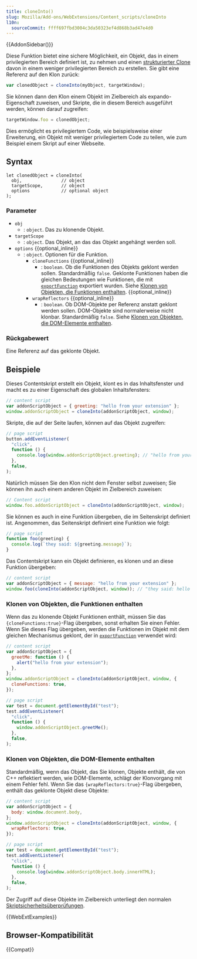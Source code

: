 ```yaml
---
title: cloneInto()
slug: Mozilla/Add-ons/WebExtensions/Content_scripts/cloneInto
l10n:
  sourceCommit: ffff697fbd3004c3da50323ef4d868b3ad47e4d0
---
```


{{AddonSidebar()}}

Diese Funktion bietet eine sichere Möglichkeit, ein Objekt, das in einem privilegierten Bereich definiert ist, zu nehmen und einen [strukturierter Clone](/de/docs/Web/API/Web_Workers_API/Structured_clone_algorithm) davon in einem weniger privilegierten Bereich zu erstellen. Sie gibt eine Referenz auf den Klon zurück:

```js
var clonedObject = cloneInto(myObject, targetWindow);
```

Sie können dann den Klon einem Objekt im Zielbereich als expando-Eigenschaft zuweisen, und Skripte, die in diesem Bereich ausgeführt werden, können darauf zugreifen:

```js
targetWindow.foo = clonedObject;
```

Dies ermöglicht es privilegiertem Code, wie beispielsweise einer Erweiterung, ein Objekt mit weniger privilegiertem Code zu teilen, wie zum Beispiel einem Skript auf einer Webseite.

## Syntax

```js-nolint
let clonedObject = cloneInto(
  obj,               // object
  targetScope,       // object
  options            // optional object
);
```

### Parameter

- `obj`
  - : `object`. Das zu klonende Objekt.
- `targetScope`
  - : `object`. Das Objekt, an das das Objekt angehängt werden soll.
- `options` {{optional_inline}}
  - : `object`. Optionen für die Funktion.
    - `cloneFunctions` {{optional_inline}}
      - : `boolean`. Ob die Funktionen des Objekts geklont werden sollen. Standardmäßig `false`. Geklonte Funktionen haben die gleichen Bedeutungen wie Funktionen, die mit [`exportFunction`](/de/docs/Mozilla/Add-ons/WebExtensions/Content_scripts/exportFunction) exportiert wurden. Siehe [Klonen von Objekten, die Funktionen enthalten](#klonen_von_objekten,_die_funktionen_enthalten). {{optional_inline}}
    - `wrapReflectors` {{optional_inline}}
      - : `boolean`. Ob DOM-Objekte per Referenz anstatt geklont werden sollen. DOM-Objekte sind normalerweise nicht klonbar. Standardmäßig `false`. Siehe [Klonen von Objekten, die DOM-Elemente enthalten](#klonen_von_objekten,_die_dom-elemente_enthalten).

### Rückgabewert

Eine Referenz auf das geklonte Objekt.

## Beispiele

Dieses Contentskript erstellt ein Objekt, klont es in das Inhaltsfenster und macht es zu einer Eigenschaft des globalen Inhaltsfensters:

```js
// content script
var addonScriptObject = { greeting: "hello from your extension" };
window.addonScriptObject = cloneInto(addonScriptObject, window);
```

Skripte, die auf der Seite laufen, können auf das Objekt zugreifen:

```js
// page script
button.addEventListener(
  "click",
  function () {
    console.log(window.addonScriptObject.greeting); // "hello from your extension"
  },
  false,
);
```

Natürlich müssen Sie den Klon nicht dem Fenster selbst zuweisen; Sie können ihn auch einem anderen Objekt im Zielbereich zuweisen:

```js
// Content script
window.foo.addonScriptObject = cloneInto(addonScriptObject, window);
```

Sie können es auch in eine Funktion übergeben, die im Seitenskript definiert ist. Angenommen, das Seitenskript definiert eine Funktion wie folgt:

```js
// page script
function foo(greeting) {
  console.log(`they said: ${greeting.message}`);
}
```

Das Contentskript kann ein Objekt definieren, es klonen und an diese Funktion übergeben:

```js
// content script
var addonScriptObject = { message: "hello from your extension" };
window.foo(cloneInto(addonScriptObject, window)); // "they said: hello from your extension"
```

### Klonen von Objekten, die Funktionen enthalten

Wenn das zu klonende Objekt Funktionen enthält, müssen Sie das `{cloneFunctions:true}`-Flag übergeben, sonst erhalten Sie einen Fehler. Wenn Sie dieses Flag übergeben, werden die Funktionen im Objekt mit dem gleichen Mechanismus geklont, der in [`exportFunction`](/de/docs/Mozilla/Add-ons/WebExtensions/Content_scripts/exportFunction) verwendet wird:

```js
// content script
var addonScriptObject = {
  greetMe: function () {
    alert("hello from your extension");
  },
};
window.addonScriptObject = cloneInto(addonScriptObject, window, {
  cloneFunctions: true,
});
```

```js
// page script
var test = document.getElementById("test");
test.addEventListener(
  "click",
  function () {
    window.addonScriptObject.greetMe();
  },
  false,
);
```

### Klonen von Objekten, die DOM-Elemente enthalten

Standardmäßig, wenn das Objekt, das Sie klonen, Objekte enthält, die von C++ reflektiert werden, wie DOM-Elemente, schlägt der Klonvorgang mit einem Fehler fehl. Wenn Sie das `{wrapReflectors:true}`-Flag übergeben, enthält das geklonte Objekt diese Objekte:

```js
// content script
var addonScriptObject = {
  body: window.document.body,
};
window.addonScriptObject = cloneInto(addonScriptObject, window, {
  wrapReflectors: true,
});
```

```js
// page script
var test = document.getElementById("test");
test.addEventListener(
  "click",
  function () {
    console.log(window.addonScriptObject.body.innerHTML);
  },
  false,
);
```

Der Zugriff auf diese Objekte im Zielbereich unterliegt den normalen [Skriptsicherheitsüberprüfungen](https://firefox-source-docs.mozilla.org/dom/scriptSecurity/index.html).

{{WebExtExamples}}

## Browser-Kompatibilität

{{Compat}}
